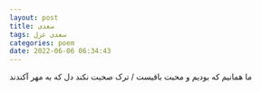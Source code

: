 ```yaml
---
layout: post
title: سعدی
tags: سعدی غزل
categories: poem
date: 2022-06-06 06:34:43
---
```


ما همانیم که بودیم و محبت باقیست / ترک صحبت نکند دل که به مهر آکندند
